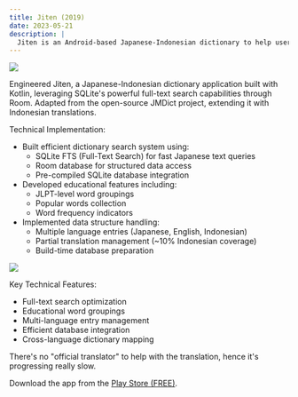 ```yaml
---
title: Jiten (2019)
date: 2023-05-21
description: |
  Jiten is an Android-based Japanese-Indonesian dictionary to help user browse words using katakana, hiragana, and kanji.
---
```


<img src="/images/portfolios/jiten-1.jpg" class="h-96 w-full object-cover"/>


Engineered Jiten, a Japanese-Indonesian dictionary application built with Kotlin, leveraging SQLite's powerful full-text search capabilities through Room. Adapted from the open-source JMDict project, extending it with Indonesian translations.

Technical Implementation:
- Built efficient dictionary search system using:
  - SQLite FTS (Full-Text Search) for fast Japanese text queries
  - Room database for structured data access
  - Pre-compiled SQLite database integration
- Developed educational features including:
  - JLPT-level word groupings
  - Popular words collection
  - Word frequency indicators
- Implemented data structure handling:
  - Multiple language entries (Japanese, English, Indonesian)
  - Partial translation management (~10% Indonesian coverage)
  - Build-time database preparation

<img src="/images/portfolios/jiten-2.jpg" class="h-96 w-full object-cover"/>

Key Technical Features:
- Full-text search optimization
- Educational word groupings
- Multi-language entry management
- Efficient database integration
- Cross-language dictionary mapping

There's no "official translator" to help with the translation, hence it's progressing really slow. 

Download the app from the <a href="https://play.google.com/store/apps/details?id=id.droidindonesia.jiten" target="_blank">Play Store (FREE)</a>.
